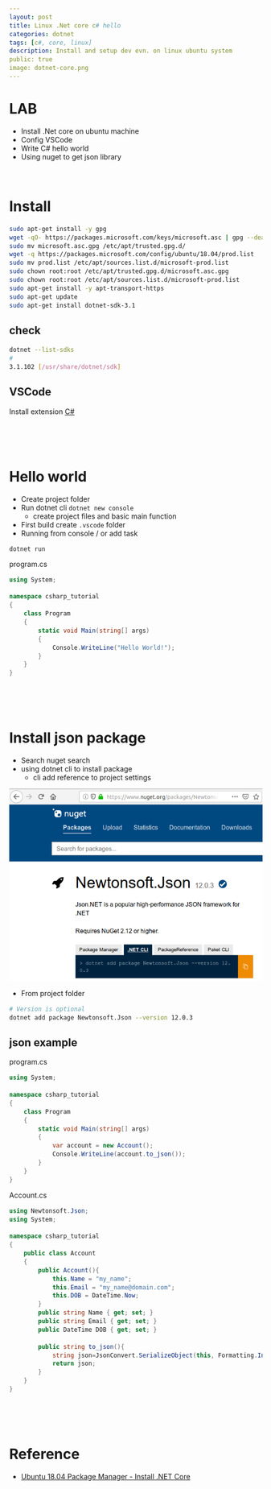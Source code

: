 ```yaml
---
layout: post
title: Linux .Net core c# hello
categories: dotnet
tags: [c#, core, linux]
description: Install and setup dev evn. on linux ubuntu system
public: true
image: dotnet-core.png
---
```


# LAB
- Install .Net core on ubuntu machine
- Config VSCode 
- Write C# hello world
- Using nuget to get json library
&nbsp;  
&nbsp;  
&nbsp;  
# Install
```bash
sudo apt-get install -y gpg
wget -qO- https://packages.microsoft.com/keys/microsoft.asc | gpg --dearmor -o microsoft.asc.gpg
sudo mv microsoft.asc.gpg /etc/apt/trusted.gpg.d/
wget -q https://packages.microsoft.com/config/ubuntu/18.04/prod.list
sudo mv prod.list /etc/apt/sources.list.d/microsoft-prod.list
sudo chown root:root /etc/apt/trusted.gpg.d/microsoft.asc.gpg
sudo chown root:root /etc/apt/sources.list.d/microsoft-prod.list
sudo apt-get install -y apt-transport-https
sudo apt-get update
sudo apt-get install dotnet-sdk-3.1
```

## check
```bash
dotnet --list-sdks
#
3.1.102 [/usr/share/dotnet/sdk]
```

## VSCode
Install extension [C#](https://marketplace.visualstudio.com/items?itemName=ms-vscode.csharp)

&nbsp;  
&nbsp;  
&nbsp;  
# Hello world
- Create project folder
- Run dotnet cli `dotnet new console`
  - create project files and basic main function
- First build create `.vscode` folder
- Running from console / or add task

```
dotnet run
```

program.cs
```c#
using System;

namespace csharp_tutorial
{
    class Program
    {
        static void Main(string[] args)
        {
            Console.WriteLine("Hello World!");
        }
    }
}
```
&nbsp;  
&nbsp;  
&nbsp;  

# Install json package
- Search nuget search
- using dotnet cli to install package
    - cli add reference to project settings

![](../../images/2020-02-29-21-42-42.png)

- From project folder 

```bash
# Version is optional
dotnet add package Newtonsoft.Json --version 12.0.3
```

## json example
program.cs
```c#
using System;

namespace csharp_tutorial
{
    class Program
    {
        static void Main(string[] args)
        {
            var account = new Account();
            Console.WriteLine(account.to_json());
        }
    }
}
```

Account.cs
```c#
using Newtonsoft.Json;
using System;

namespace csharp_tutorial
{
    public class Account
    {
        public Account(){
            this.Name = "my_name";
            this.Email = "my_name@domain.com";
            this.DOB = DateTime.Now;
        }
        public string Name { get; set; }
        public string Email { get; set; }
        public DateTime DOB { get; set; }

        public string to_json(){
            string json=JsonConvert.SerializeObject(this, Formatting.Indented);
            return json;
        }
    }
}
```

&nbsp;  
&nbsp;  
&nbsp;  
# Reference 
- [Ubuntu 18.04 Package Manager - Install .NET Core](https://docs.microsoft.com/en-us/dotnet/core/install/linux-package-manager-ubuntu-1804#troubleshoot-the-package-manager)